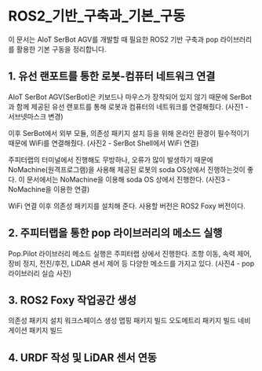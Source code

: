 # ROS2_기반_구축과_기본_구동
이 문서는 AIoT SerBot AGV를 개발할 때 필요한 ROS2 기반 구축과 pop 라이브러리를 활용한 기본 구동을 정리합니다.

## 1. 유선 랜포트를 통한 로봇-컴퓨터 네트워크 연결
AIoT SerBot AGV(SerBot)은 키보드나 마우스가 장착되어 있지 않기 때문에 SerBot과 함께 제공된 유선 랜포트를 통해 로봇과 컴퓨터의 네트워크를 연결해줬다.
(사진1 - 서브넷마스크 변경)

이후 SerBot에서 외부 모듈, 의존성 패키지 설치 등을 위해 온라인 환경이 필수적이기 때문에 WiFi를 연결해줬다.
(사진2 - SerBot Shell에서 WiFi 연결)

주피터랩의 터미널에서 진행해도 무방하나, 오류가 많이 발생하기 때문에 NoMachine(원격프로그램)을 사용해 제공된 로봇의 soda OS상에서 진행하는것이 좋다. 이 문서에서는 NoMachine을 이용해 soda OS 상에서 진행한다.
(사진3 - NoMachine을 이용한 연결)  

WiFi 연결 이후 의존성 패키지를 설치해 준다. 사용할 버전은 ROS2 Foxy 버전이다.

## 2. 주피터랩을 통한 pop 라이브러리의 메소드 실행
Pop.Pilot 라이브러리 메소드 실행은 주피터랩 상에서 진행한다.
조항 이동, 속력 제어, 장비 정지, 전진/후진, LiDAR 센서 제어 등 다양한 메소드를 가지고 있다.
(사진4 - pop 라이브러리 실습 사진)

## 3. ROS2 Foxy 작업공간 생성
의존성 패키지 설치
워크스페이스 생성
맵핑 패키지 빌드
오도메트리 패키지 빌드
네비게이션 패키지 빌드

## 4. URDF 작성 및 LiDAR 센서 연동

